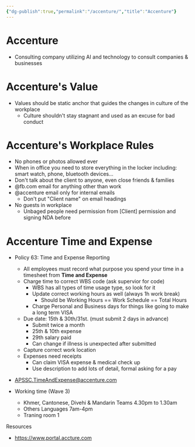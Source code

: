 ```yaml
---
{"dg-publish":true,"permalink":"/accenture/","title":"Accenture"}
---
```


# Accenture
- Consulting company utilizing AI and technology to consult companies & businesses
# Accenture's Value
- Values should be static anchor that guides the changes in culture of the workplace
	- Culture shouldn't stay stagnant and used as an excuse for bad conduct
# Accenture's Workplace Rules
- No phones or photos allowed ever
- When in office you need to store everything in the locker including: smart watch, phone, bluetooth devices...
- Don't talk about the client to anyone, even close friends & families
- @fb.com email for anything other than work
- @accenture email only for internal emails
	- Don't put "Client name" on email headings
- No guests in workplace
	- Unbaged people need permission from [Client] permission and signing NDA before
# Accenture Time and Expense 
- Policy 63: Time and Expense Reporting
	- All employees must record what purpose you spend your time in a timesheet from **Time and Expense** 
	- Charge time to correct WBS code (ask supervior for code)
		- WBS has all types of time usage type, so look for it
		- Update correct working hours as well (always 1h work break)
			- Should be Working Hours == Work Schedule == Total Hours
		- Charge Personal and Business days for things like going to make a long term VISA
	- Due date: 15th & 30th/31st. (must submit 2 days in advance)
		- Submit twice a month
		- 25th & 10th expense 
		- 29th salary paid
		- Can change if illness is unexpected after submitted
	- Capture correct work location
	- Expenses need receipts
		- Can claim VISA expense & medical check up
		- Use description to add lots of detail, formal asking for a pay

- APSSC.TimeAndExpense@accenture.com

- Working time (Wave 3)
	- Khmer, Cantonese, Divehi & Mandarin Teams 4.30pm to 1.30am
	- Others Languages 7am-4pm
	- Traning room 1



Resources
- https://www.portal.accture.com

